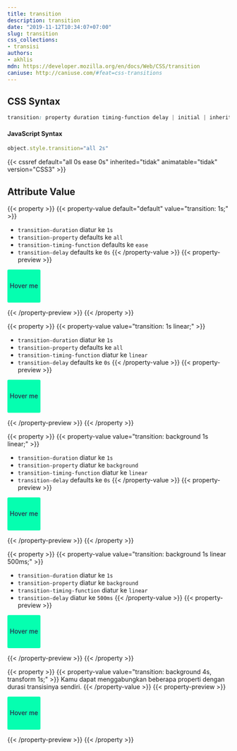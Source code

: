 ```yaml
---
title: transition
description: transition
date: "2019-11-12T10:34:07+07:00"
slug: transition
css_collections:
- transisi
authors:
- akhlis
mdn: https://developer.mozilla.org/en/docs/Web/CSS/transition
caniuse: http://caniuse.com/#feat=css-transitions
---
```


## CSS Syntax
```css
transition: property duration timing-function delay | initial | inherit;
```

#### JavaScript Syntax
```js
object.style.transition="all 2s"
```
{{< cssref default="all 0s ease 0s" inherited="tidak" animatable="tidak" version="CSS3" >}}

## Attribute Value

{{< property >}}
{{< property-value default="default" value="transition: 1s;" >}}
- `transition-duration` diatur ke `1s`
- `transition-property` defaults ke `all`
- `transition-timing-function` defaults ke `ease`
- `transition-delay` defaults ke `0s`
{{< /property-value >}}
{{< property-preview >}}
<div class="property__example transition text-sm" id="transition-1s">
  <p class="square square--alpha">Hover me</p>
</div>
{{< /property-preview >}}
{{< /property >}}

{{< property >}}
{{< property-value value="transition: 1s linear;" >}}
- `transition-duration` diatur ke `1s`
- `transition-property` defaults ke `all`
- `transition-timing-function` diatur ke `linear`
- `transition-delay` defaults ke `0s`
{{< /property-value >}}
{{< property-preview >}}
<div class="property__example transition text-sm" id="transition-1s-linear">
  <p class="square square--alpha">Hover me</p>
</div>
{{< /property-preview >}}
{{< /property >}}

{{< property >}}
{{< property-value value="transition: background 1s linear;" >}}
- `transition-duration` diatur ke `1s`
- `transition-property` diatur ke `background`
- `transition-timing-function` diatur ke `linear`
- `transition-delay` defaults ke `0s`
{{< /property-value >}}
{{< property-preview >}}
<div class="property__example transition text-sm" id="transition-background-1s-linear">
  <p class="square square--alpha">Hover me</p>
</div>
{{< /property-preview >}}
{{< /property >}}

{{< property >}}
{{< property-value value="transition: background 1s linear 500ms;" >}}
- `transition-duration` diatur ke `1s`
- `transition-property` diatur ke `background`
- `transition-timing-function` diatur ke `linear`
- `transition-delay` diatur ke `500ms`
{{< /property-value >}}
{{< property-preview >}}
<div class="property__example transition text-sm" id="transition-background-1s-linear-500ms">
  <p class="square square--alpha">Hover me</p>
</div>
{{< /property-preview >}}
{{< /property >}}

{{< property >}}
{{< property-value value="transition: background 4s, transform 1s;" >}}
Kamu dapat menggabungkan beberapa properti dengan durasi transisinya sendiri.
{{< /property-value >}}
{{< property-preview >}}
<div class="property__example transition text-sm" id="transition-background-4s-transform-1s">
  <p class="square square--alpha">Hover me</p>
</div>
{{< /property-preview >}}
{{< /property >}}

<style type="text/css">
  .square {
    -webkit-box-align: center;
    -ms-flex-align: center;
    align-items: center;
    background: #e6e6e6;
    border-radius: 3px;
    color: #4d4d4d;
    display: -webkit-box;
    display: -ms-flexbox;
    display: flex;
    height: 75px;
    -webkit-box-pack: center;
    -ms-flex-pack: center;
    justify-content: center;
    line-height: 1.2;
    padding: 0;
    text-align: center;
    width: 75px;
  }

  .square--alpha {
    background: #05ffb0;
    color: #310736;
  }

  .transition {
    padding: 0;
  }

  .transition:hover .square {
    background: hsl(348, 100%, 61%);
    color: #fff;
    transform: translateX(200%);
  }

  #transition-1s .square {
    transition: 1s;
  }

  #transition-1s-linear .square {
    transition: 1s linear;
  }

  #transition-background-1s-linear .square {
    transition: background 1s linear;
  }

  #transition-background-1s-linear-500ms .square {
    transition: background 1s linear 500ms;
  }

  #transition-background-4s-transform-1s .square {
    transition: background 4s, transform 1s;
  }
</style>
